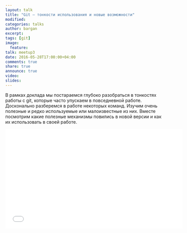 ```yaml
---
layout: talk
title: "Git — тонкости использования и новые возможности"
modified:
categories: talks
author: bargan
excerpt:
tags: [git]
image:
  feature:
talk: meetup3
date: 2016-05-28T17:00:00+04:00
comments: true
share: true
announce: true
video:
slides: 
---
```


В рамках доклада мы постараемся глубоко разобраться в тонкостях работы с git, которые часто упускаем
в повседневной работе. Досконально разберемся в работе некоторых команд.
Изучим очень полезные и редко используемые или малоизвестные из них.
Вместе посмотрим какие полезные механизмы повились в новой версии и как их использовать в своей работе.

<iframe width="560" height="315" src="//www.youtube.com/embed/GznTIzoPQfM" frameborder="0" allowfullscreen></iframe>